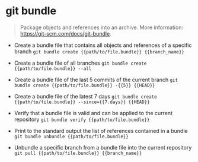 # git bundle
> Package objects and references into an archive.
> More information: <https://git-scm.com/docs/git-bundle>.

- Create a bundle file that contains all objects and references of a specific branch
`git bundle create {{path/to/file.bundle}} {{branch_name}}`

- Create a bundle file of all branches
`git bundle create {{path/to/file.bundle}} --all`

- Create a bundle file of the last 5 commits of the current branch
`git bundle create {{path/to/file.bundle}} -{{5}} {{HEAD}}`

- Create a bundle file of the latest 7 days
`git bundle create {{path/to/file.bundle}} --since={{7.days}} {{HEAD}}`

- Verify that a bundle file is valid and can be applied to the current repository
`git bundle verify {{path/to/file.bundle}}`

- Print to the standard output the list of references contained in a bundle
`git bundle unbundle {{path/to/file.bundle}}`

- Unbundle a specific branch from a bundle file into the current repository
`git pull {{path/to/file.bundle}} {{branch_name}}`
